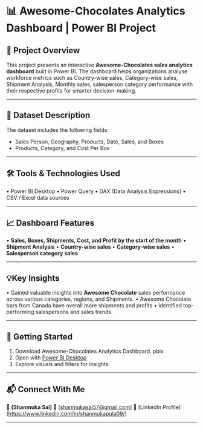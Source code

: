 # 📊 Awesome-Chocolates Analytics Dashboard | Power BI Project
## 📝 Project Overview
This project presents an interactive **Awesome-Chocolates sales analytics dashboard** built in Power BI. The dashboard helps organizations analyse workforce metrics such as Country-wise sales, Category-wise sales, Shipment Analysis, Monthly sales, salesperson category performance with their respective profits for smarter decision-making.
________________________________________
## 📂 Dataset Description
The dataset includes the following fields:
-	Sales Person, Geography, Products, Date, Sales, and Boxes
-	Products, Category, and Cost Per Box
________________________________________
## 🛠 Tools & Technologies Used
•	Power BI Desktop
•	Power Query
•	DAX (Data Analysis Expressions)
•	CSV / Excel data sources
________________________________________
## 📈 Dashboard Features
•	**Sales, Boxes, Shipments, Cost, and Profit by the start of the month**
•	**Shipment Analysis**
•	**Country-wise sales**
•	**Category-wise sales**
•	**Salesperson category sales**
________________________________________
## 💡Key Insights
•	Gained valuable insights into **Awesome Chocolate** sales performance across various categories, regions, and Shipments.
•	Awesome Chocolate bars from Canada have overall more shipments and profits
•	Identified top-performing salespersons and sales trends.
________________________________________
## 🚀 Getting Started
1.	Download Awesome-Chocolates Analytics Dashboard. pbix
2.	Open with [Power BI Desktop](https://powerbi.microsoft.com/en-us/desktop/)
3.	Explore visuals and filters for insights
________________________________________
## 📬 Connect With Me
👤 **[Shanmuka Sai]**
📧 [shanmukasai57@gmail.com]
🔗 [LinkedIn Profile] (https://www.linkedin.com/in/shanmukapula09/)
________________________________________

